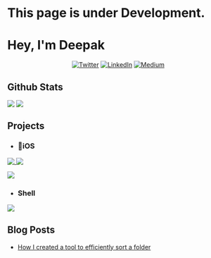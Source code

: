 # This page is under Development. 
# Hey, I'm Deepak
<p align="center"><a href="https://twitter.com/0xjoshi" target="_blank"><img alt="Twitter" src="https://img.shields.io/badge/twitter-%231DA1F2.svg?&style=for-the-badge&logo=twitter&logoColor=white" /></a> <a href="https://www.linkedin.com/in/deepakjoshipro/" target="_blank"><img alt="LinkedIn" src="https://img.shields.io/badge/linkedin-%230077B5.svg?&style=for-the-badge&logo=linkedin&logoColor=white" /></a> <a href="https://medium.com/@joshideepak4598" target="_blank"><img alt="Medium" src="https://img.shields.io/badge/medium-%2312100E.svg?&style=for-the-badge&logo=medium&logoColor=white" /></a></p>

## Github Stats

<p><img align="top" src="https://github-readme-stats.vercel.app/api?username=deepak-pro&show_icons=true" />
<img align="top" src="https://github-readme-stats.vercel.app/api/top-langs/?username=deepak-pro" /></p>


## Projects
- ### iOS

<p width="100%">
<a href="https://github.com/deepak-pro/Jailbreak-Detection">
<img align="top" src="https://github-readme-stats.vercel.app/api/pin/?username=deepak-pro&repo=Jailbreak-Detection" />
</a>
<a href="https://github.com/deepak-pro/FaceDetection">
<img align="top" src="https://github-readme-stats.vercel.app/api/pin/?username=deepak-pro&repo=FaceDetection" />
</a>
</p>
<p width="100%">
<a href="https://github.com/deepak-pro/Location-on-Map">
<img align="top" src="https://github-readme-stats.vercel.app/api/pin/?username=deepak-pro&repo=Location-on-Map" />
</a>
</p>

- ### Shell
<p width="100%">
<a href="https://github.com/deepak-pro/filterx">
<img align="top" src="https://github-readme-stats.vercel.app/api/pin/?username=deepak-pro&repo=filterx" />
</a>
</p>

## Blog Posts

- [How I created a tool to efficiently sort a folder](https://medium.com/@joshideepak4598/how-i-created-a-tool-to-efficiently-sort-a-folder-276e3885d5b4)



<!--
**deepak-pro/deepak-pro** is a ✨ _special_ ✨ repository because its `README.md` (this file) appears on your GitHub profile.

Here are some ideas to get you started:

- 🔭 I’m currently working on ...
- 🌱 I’m currently learning ...
- 👯 I’m looking to collaborate on ...
- 🤔 I’m looking for help with ...
- 💬 Ask me about ...
- 📫 How to reach me: ...
- 😄 Pronouns: ...
- ⚡ Fun fact: ...
-->
